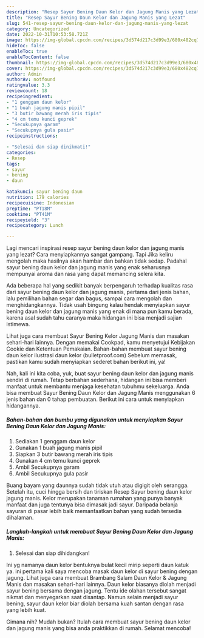 ```yaml
---
description: "Resep Sayur Bening Daun Kelor dan Jagung Manis yang Lezat"
title: "Resep Sayur Bening Daun Kelor dan Jagung Manis yang Lezat"
slug: 541-resep-sayur-bening-daun-kelor-dan-jagung-manis-yang-lezat
category: Uncategorized
date: 2022-10-31T10:53:58.721Z
image: https://img-global.cpcdn.com/recipes/3d574d217c3d99e3/680x482cq70/sayur-bening-daun-kelor-dan-jagung-manis-foto-resep-utama.jpg
hideToc: false
enableToc: true
enableTocContent: false
thumbnail: https://img-global.cpcdn.com/recipes/3d574d217c3d99e3/680x482cq70/sayur-bening-daun-kelor-dan-jagung-manis-foto-resep-utama.jpg
cover: https://img-global.cpcdn.com/recipes/3d574d217c3d99e3/680x482cq70/sayur-bening-daun-kelor-dan-jagung-manis-foto-resep-utama.jpg
author: Admin
authorAv: notfound
ratingvalue: 3.3
reviewcount: 18
recipeingredient:
- "1 genggam daun kelor"
- "1 buah jagung manis pipil"
- "3 butir bawang merah iris tipis"
- "4 cm temu kunci geprek"
- "Secukupnya garam"
- "Secukupnya gula pasir"
recipeinstructions:

- "Selesai dan siap dinikmati!"
categories:
- Resep
tags:
- sayur
- bening
- daun

katakunci: sayur bening daun 
nutrition: 179 calories
recipecuisine: Indonesian
preptime: "PT18M"
cooktime: "PT41M"
recipeyield: "3"
recipecategory: Lunch

---
```



Lagi mencari inspirasi resep sayur bening daun kelor dan jagung manis yang lezat? Cara menyiapkannya sangat gampang. Tapi Jika keliru mengolah maka hasilnya akan hambar dan bahkan tidak sedap. Padahal sayur bening daun kelor dan jagung manis yang enak seharusnya mempunyai aroma dan rasa yang dapat memancing selera kita.


Ada beberapa hal yang sedikit banyak berpengaruh terhadap kualitas rasa dari sayur bening daun kelor dan jagung manis, pertama dari jenis bahan, lalu pemilihan bahan segar dan bagus, sampai cara mengolah dan menghidangkannya. Tidak usah bingung kalau hendak menyiapkan sayur bening daun kelor dan jagung manis yang enak di mana pun kamu berada, karena asal sudah tahu caranya maka hidangan ini bisa menjadi sajian istimewa.

Lihat juga cara membuat Sayur Bening Kelor Jagung Manis dan masakan sehari-hari lainnya. Dengan memakai Cookpad, kamu menyetujui Kebijakan Cookie dan Ketentuan Pemakaian. Bahan-bahan membuat sayur bening daun kelor ilustrasi daun kelor (bulletproof.com) Sebelum memasak, pastikan kamu sudah menyiapkan sederet bahan berikut ini, ya!


Nah, kali ini kita coba, yuk, buat sayur bening daun kelor dan jagung manis sendiri di rumah. Tetap berbahan sederhana, hidangan ini bisa memberi manfaat untuk membantu menjaga kesehatan tubuhmu sekeluarga. Anda bisa membuat Sayur Bening Daun Kelor dan Jagung Manis menggunakan 6 jenis bahan dan 0 tahap pembuatan. Berikut ini cara untuk menyiapkan hidangannya.

<!--inarticleads1-->

##### Bahan-bahan dan bumbu yang digunakan untuk menyiapkan Sayur Bening Daun Kelor dan Jagung Manis:

1. Sediakan 1 genggam daun kelor
1. Gunakan 1 buah jagung manis pipil
1. Siapkan 3 butir bawang merah iris tipis
1. Gunakan 4 cm temu kunci geprek
1. Ambil Secukupnya garam
1. Ambil Secukupnya gula pasir


Buang bayam yang daunnya sudah tidak utuh atau digigit oleh serangga. Setelah itu, cuci hingga bersih dan tiriskan Resep Sayur bening daun kelor jagung manis. Kelor merupakan tanaman rumahan yang punya banyak manfaat dan juga tentunya bisa dimasak jadi sayur. Daripada belanja sayuran di pasar lebih baik memanfaatkan bahan yang sudah tersedia dihalaman. 

<!--inarticleads2-->

##### Langkah-langkah untuk membuat Sayur Bening Daun Kelor dan Jagung Manis:


1. Selesai dan siap dihidangkan!

Ini yg namanya daun kelor bentuknya bulat kecil mirip seperti daun katuk ya. ini pertama kali saya mencoba masak daun kelor di sayur bening dengan jagung. Lihat juga cara membuat Brambang Salam Daun Kelor &amp; Jagung Manis dan masakan sehari-hari lainnya. Daun kelor biasanya diolah menjadi sayur bening bersama dengan jagung. Tentu ide olahan tersebut sangat nikmat dan menyegarkan saat disantap. Namun selain menjadi sayur bening, sayur daun kelor biar diolah bersama kuah santan dengan rasa yang lebih kuat. 

Gimana nih? Mudah bukan? Itulah cara membuat sayur bening daun kelor dan jagung manis yang bisa anda praktikkan di rumah. Selamat mencoba!
